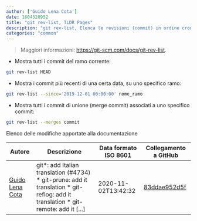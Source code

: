 ```yaml
---
author: ['Guido Lena Cota']
date: 1604320952
title: "git rev-list, TLDR Pages"
description: "git rev-list, Elenca le revisioni (commit) in ordine cronologico inverso."
categories: "common"
---
```

> Maggiori informazioni: <https://git-scm.com/docs/git-rev-list>.

- Mostra tutti i commit del ramo corrente:

```bash
git rev-list HEAD
```

- Mostra i commit più recenti di una certa data, su uno specifico ramo:

```bash
git rev-list --since='2019-12-01 00:00:00' nome_ramo
```

- Mostra tutti i commit di unione (merge commit) associati a uno specifico commit:

```bash
git rev-list --merges commit
```
Elenco delle modifiche apportate alla documentazione


Autore | Descrizione | Data formato ISO 8601 | Collegamento a GitHub
------|-----|-----|-----
[Guido Lena Cota](mailto:guido.lenacota@gmail.com) | git*: add Italian translation (#4734) * git-prune: add it translation * git-reflog: add it translation * git-remote: add it [...] | 2020-11-02T13:42:32 | [83ddae952d5f](https://github.com/tldr-pages/tldr/commit/83ddae952d5f3e99161567eb39dece72465f77fa)

